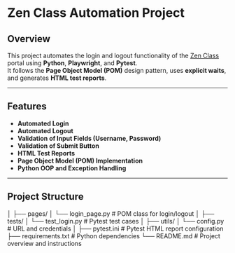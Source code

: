 # Zen Class Automation Project

## Overview
This project automates the login and logout functionality of the [Zen Class](https://www.zenclass.in/) portal using **Python**, **Playwright**, and **Pytest**.  
It follows the **Page Object Model (POM)** design pattern, uses **explicit waits**, and generates **HTML test reports**.

---

## Features

- **Automated Login**
- **Automated Logout**
- **Validation of Input Fields (Username, Password)**
- **Validation of Submit Button**
- **HTML Test Reports**
- **Page Object Model (POM) Implementation**
- **Python OOP and Exception Handling**

---

## Project Structure

│
├── pages/
│ └── login_page.py # POM class for login/logout
│
├── tests/
│ └── test_login.py # Pytest test cases
│
├── utils/
│ └── config.py # URL and credentials
│
├── pytest.ini # Pytest HTML report configuration
├── requirements.txt # Python dependencies
└── README.md # Project overview and instructions
